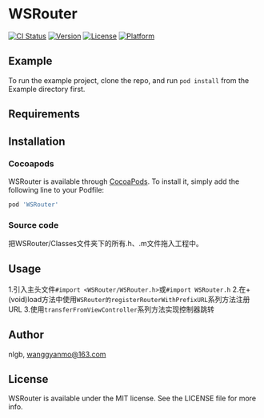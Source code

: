# WSRouter

[![CI Status](https://img.shields.io/travis/nlgb/WSRouter.svg?style=flat)](https://travis-ci.org/nlgb/WSRouter)
[![Version](https://img.shields.io/cocoapods/v/WSRouter.svg?style=flat)](https://cocoapods.org/pods/WSRouter)
[![License](https://img.shields.io/cocoapods/l/WSRouter.svg?style=flat)](https://cocoapods.org/pods/WSRouter)
[![Platform](https://img.shields.io/cocoapods/p/WSRouter.svg?style=flat)](https://cocoapods.org/pods/WSRouter)

## Example

To run the example project, clone the repo, and run `pod install` from the Example directory first.

## Requirements

## Installation

### Cocoapods
WSRouter is available through [CocoaPods](https://cocoapods.org). To install
it, simply add the following line to your Podfile:

```ruby
pod 'WSRouter'
```

### Source code
把WSRouter/Classes文件夹下的所有.h、.m文件拖入工程中。

## Usage
1.引入主头文件`#import <WSRouter/WSRouter.h>`或`#import WSRouter.h`
2.在+(void)load方法中使用`WSRouter的registerRouterWithPrefixURL`系列方法注册URL 
3.使用`transferFromViewController`系列方法实现控制器跳转

## Author

nlgb, wanggyanmo@163.com

## License

WSRouter is available under the MIT license. See the LICENSE file for more info.

